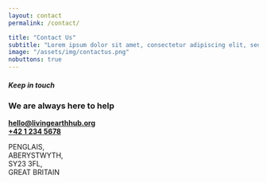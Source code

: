 ```yaml
---
layout: contact
permalink: /contact/

title: "Contact Us"
subtitle: "Lorem ipsum dolor sit amet, consectetur adipiscing elit, sed do eiusmod tempor incididunt ut labore et dolore magna aliqua. Ut enim ad minim veniam,"
image: "/assets/img/contactus.png"
nobuttons: true
---
```


##### Keep in touch
### We are always here to help

**[hello@livingearthhub.org](mailto:hello@livingearthhub.org)**  
**[+42 1 234 5678](tel:+42-1-234-5678)**

PENGLAIS,  
ABERYSTWYTH,  
SY23 3FL,  
GREAT BRITAIN
